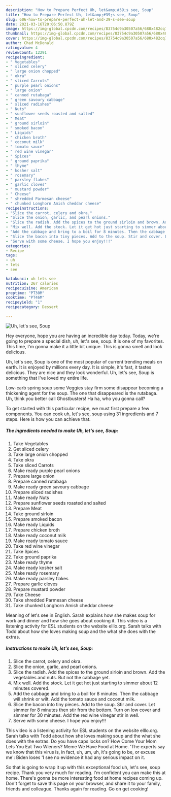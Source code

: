 ```yaml
---
description: "How to Prepare Perfect Uh, let&amp;#39;s see, Soup"
title: "How to Prepare Perfect Uh, let&amp;#39;s see, Soup"
slug: 606-how-to-prepare-perfect-uh-let-and-39-s-see-soup
date: 2021-03-16T20:06:50.879Z
image: https://img-global.cpcdn.com/recipes/83754c9a30507a56/680x482cq70/uh-lets-see-soup-recipe-main-photo.jpg
thumbnail: https://img-global.cpcdn.com/recipes/83754c9a30507a56/680x482cq70/uh-lets-see-soup-recipe-main-photo.jpg
cover: https://img-global.cpcdn.com/recipes/83754c9a30507a56/680x482cq70/uh-lets-see-soup-recipe-main-photo.jpg
author: Chad McDonald
ratingvalue: 4
reviewcount: 12291
recipeingredient:
- " Vegetables"
- " sliced celery"
- " large onion chopped"
- " okra"
- " sliced Carrots"
- " purple pearl onions"
- " large onion"
- " canned rutabaga"
- " green savoury cabbage"
- " sliced radishes"
- " Nuts"
- " sunflower seeds roasted and salted"
- " Meat"
- " ground sirloin"
- " smoked bacon"
- " Liquids"
- " chicken broth"
- " coconut milk"
- " tomato sauce"
- " red wine vinegar"
- " Spices"
- " ground paprika"
- " thyme"
- " kosher salt"
- " rosemary"
- " parsley flakes"
- " garlic cloves"
- " mustard powder"
- " Cheese"
- " shredded Parmesan cheese"
- " chunked Longhorn Amish cheddar cheese"
recipeinstructions:
- "Slice the carrot, celery and okra."
- "Slice the onion, garlic, and pearl onions."
- "Slice the radish. Add the spices to the ground sirloin and brown. Add the vegetables and nuts. But not the cabbage yet."
- "Mix well. Add the stock. Let it get hot just starting to simmer about 12 minutes covered."
- "Add the cabbage and bring to a boil for 8 minutes. Then the cabbage will shrink or wilt. Add the tomato sauce and coconut milk."
- "Slice the bacon into tiny pieces. Add to the soup. Stir and cover. Let simmer for 8 minutes then stir from the bottom. Turn on low cover and simmer for 30 minutes. Add the red wine vinegar stir in well."
- "Serve with some cheese. I hope you enjoy!!!"
categories:
- Recipe
tags:
- uh
- lets
- see

katakunci: uh lets see 
nutrition: 267 calories
recipecuisine: American
preptime: "PT30M"
cooktime: "PT46M"
recipeyield: "1"
recipecategory: Dessert

---
```



![Uh, let&#39;s see, Soup](https://img-global.cpcdn.com/recipes/83754c9a30507a56/680x482cq70/uh-lets-see-soup-recipe-main-photo.jpg)

Hey everyone, hope you are having an incredible day today. Today, we're going to prepare a special dish, uh, let&#39;s see, soup. It is one of my favorites. This time, I'm gonna make it a little bit unique. This is gonna smell and look delicious.

Uh, let&#39;s see, Soup is one of the most popular of current trending meals on earth. It is enjoyed by millions every day. It is simple, it's fast, it tastes delicious. They are nice and they look wonderful. Uh, let&#39;s see, Soup is something that I've loved my entire life.

Low-carb spring soup some Veggies stay firm some disappear becoming a thickening agent for the soup. The one that disappeared is the rutabaga. Uh, think you better call Ghostbusters! Ha ha, who you gonna call?


To get started with this particular recipe, we must first prepare a few components. You can cook uh, let&#39;s see, soup using 31 ingredients and 7 steps. Here is how you can achieve that.

<!--inarticleads1-->

##### The ingredients needed to make Uh, let&#39;s see, Soup:

1. Take  Vegetables
1. Get  sliced celery
1. Take  large onion chopped
1. Take  okra
1. Take  sliced Carrots
1. Make ready  purple pearl onions
1. Prepare  large onion
1. Prepare  canned rutabaga
1. Make ready  green savoury cabbage
1. Prepare  sliced radishes
1. Make ready  Nuts
1. Prepare  sunflower seeds roasted and salted
1. Prepare  Meat
1. Take  ground sirloin
1. Prepare  smoked bacon
1. Make ready  Liquids
1. Prepare  chicken broth
1. Make ready  coconut milk
1. Make ready  tomato sauce
1. Take  red wine vinegar
1. Take  Spices
1. Take  ground paprika
1. Make ready  thyme
1. Make ready  kosher salt
1. Make ready  rosemary
1. Make ready  parsley flakes
1. Prepare  garlic cloves
1. Prepare  mustard powder
1. Take  Cheese
1. Take  shredded Parmesan cheese
1. Take  chunked Longhorn Amish cheddar cheese


Meaning of let&#39;s see in English. Sarah explains how she makes soup for work and dinner and how she goes about cooking it. This video is a listening activity for ESL students on the website elllo.org. Sarah talks with Todd about how she loves making soup and the what she does with the extras. 

<!--inarticleads2-->

##### Instructions to make Uh, let&#39;s see, Soup:

1. Slice the carrot, celery and okra.
1. Slice the onion, garlic, and pearl onions.
1. Slice the radish. Add the spices to the ground sirloin and brown. Add the vegetables and nuts. But not the cabbage yet.
1. Mix well. Add the stock. Let it get hot just starting to simmer about 12 minutes covered.
1. Add the cabbage and bring to a boil for 8 minutes. Then the cabbage will shrink or wilt. Add the tomato sauce and coconut milk.
1. Slice the bacon into tiny pieces. Add to the soup. Stir and cover. Let simmer for 8 minutes then stir from the bottom. Turn on low cover and simmer for 30 minutes. Add the red wine vinegar stir in well.
1. Serve with some cheese. I hope you enjoy!!!


This video is a listening activity for ESL students on the website elllo.org. Sarah talks with Todd about how she loves making soup and the what she does with the extras. Do you have caps locks on? How Come Your Mom Lets You Eat Two Wieners? Meme We Have Food at Home. &#39;The experts say we know that this virus is, in fact, uh, um, uh, it&#39;s going to be, or excuse me&#39;: Biden loses &#39;I see no evidence it had any serious impact on it. 

So that is going to wrap it up with this exceptional food uh, let&#39;s see, soup recipe. Thank you very much for reading. I'm confident you can make this at home. There's gonna be more interesting food at home recipes coming up. Don't forget to save this page on your browser, and share it to your family, friends and colleague. Thanks again for reading. Go on get cooking!
